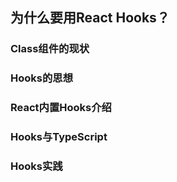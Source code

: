 ## 为什么要用React Hooks？

### Class组件的现状

### Hooks的思想

### React内置Hooks介绍

### Hooks与TypeScript

### Hooks实践